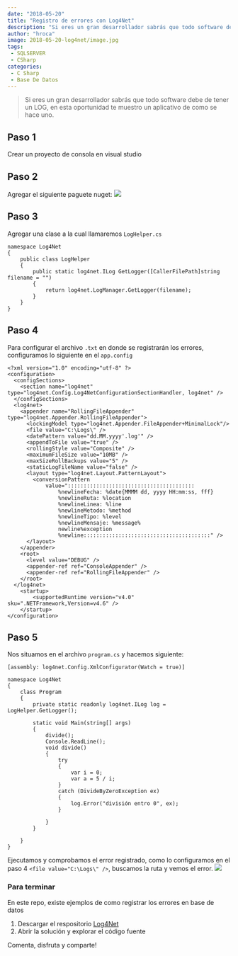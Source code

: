 ```yaml
---
date: "2018-05-20"
title: "Registro de errores con Log4Net"
description: "Si eres un gran desarrollador sabrás que todo software debe de tener un LOG, en esta oportunidad te muestro un aplicativo de como se hace uno."
author: "hroca"
image: 2018-05-20-log4net/image.jpg
tags:
 - SQLSERVER
 - CSharp
categories:
 - C Sharp
 - Base De Datos
---
```


> Si eres un gran desarrollador sabrás que todo software debe de tener un LOG, en esta oportunidad te muestro un aplicativo de como se hace uno.


## Paso 1
Crear un proyecto de consola en visual studio

## Paso 2
Agregar el siguiente paguete nuget:
![](https://image.ibb.co/bNiXep/1.png)

## Paso 3
Agregar una clase a la cual llamaremos ```LogHelper.cs```
```
namespace Log4Net
{
    public class LogHelper
    {
        public static log4net.ILog GetLogger([CallerFilePath]string filename = "")
        {
            return log4net.LogManager.GetLogger(filename);
        }
    }
}
```

## Paso 4
Para configurar el archivo ```.txt``` en donde se registrarán los errores, configuramos lo siguiente en el ```app.config```
```
<?xml version="1.0" encoding="utf-8" ?>
<configuration>
  <configSections>
    <section name="log4net" type="log4net.Config.Log4NetConfigurationSectionHandler, log4net" />
  </configSections>
  <log4net>
    <appender name="RollingFileAppender" type="log4net.Appender.RollingFileAppender">
      <lockingModel type="log4net.Appender.FileAppender+MinimalLock"/>
      <file value="C:\Logs\" />
      <datePattern value="dd.MM.yyyy'.log'" />
      <appendToFile value="true" />
      <rollingStyle value="Composite" />
      <maximumFileSize value="10MB" />
      <maxSizeRollBackups value="5" />
      <staticLogFileName value="false" />
      <layout type="log4net.Layout.PatternLayout">
        <conversionPattern 
            value="::::::::::::::::::::::::::::::::::::::::
                %newlineFecha: %date{MMMM dd, yyyy HH:mm:ss, fff} 
                %newlineRuta: %location 
                %newlineLinea: %line 
                %newlineMetodo: %method 
                %newlineTipo: %level 
                %newlineMensaje: %message%
                newline%exception
                %newline::::::::::::::::::::::::::::::::::::::::" />
      </layout>
    </appender>
    <root>
      <level value="DEBUG" />
      <appender-ref ref="ConsoleAppender" />
      <appender-ref ref="RollingFileAppender" />
    </root>
  </log4net>
    <startup> 
        <supportedRuntime version="v4.0" sku=".NETFramework,Version=v4.6" />
    </startup>
</configuration>
```

## Paso 5
Nos situamos en el archivo ```program.cs``` y hacemos siguiente:
```
[assembly: log4net.Config.XmlConfigurator(Watch = true)]

namespace Log4Net
{
    class Program
    {
        private static readonly log4net.ILog log = LogHelper.GetLogger();

        static void Main(string[] args)
        {
            divide();
            Console.ReadLine();
            void divide()
            {
                try
                {
                    var i = 0;
                    var a = 5 / i;
                }
                catch (DivideByZeroException ex)
                {
                    log.Error("división entro 0", ex);
                }

            }
        }

    }
}
```

Ejecutamos y comprobamos el error registrado, como lo configuramos en el paso 4 ```<file value="C:\Logs\" />```, buscamos la ruta y vemos el error.
![](https://image.ibb.co/itOes9/2.png)

### Para terminar
En este repo, existe ejemplos de como registrar los errores en base de datos

1. Descargar el respositorio [Log4Net](https://github.com/PORTAFOLIO-PROYECTOS/LOG4NET_PRINCIPIANTE_A_FIN/archive/master.zip)
2. Abrir la solución y explorar el código fuente

Comenta, disfruta y comparte! 